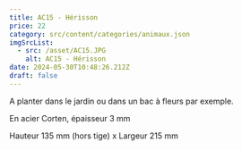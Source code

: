 ```yaml
---
title: AC15 - Hérisson
price: 22
category: src/content/categories/animaux.json
imgSrcList:
  - src: /asset/AC15.JPG
    alt: AC15 - Hérisson
date: 2024-05-30T10:48:26.212Z
draft: false
---
```


A planter dans le jardin ou dans un bac à fleurs par exemple. 

En acier Corten, épaisseur 3 mm

Hauteur 135 mm (hors tige) x Largeur 215 mm
